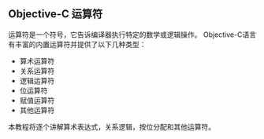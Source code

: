 ## Objective-C 运算符
运算符是一个符号，它告诉编译器执行特定的数学或逻辑操作。 Objective-C语言有丰富的内置运算符并提供了以下几种类型：
- 算术运算符
- 关系运算符
- 逻辑运算符
- 位运算符
- 赋值运算符
- 其他运算符

本教程将逐个讲解算术表达式，关系逻辑，按位分配和其他运算符。
